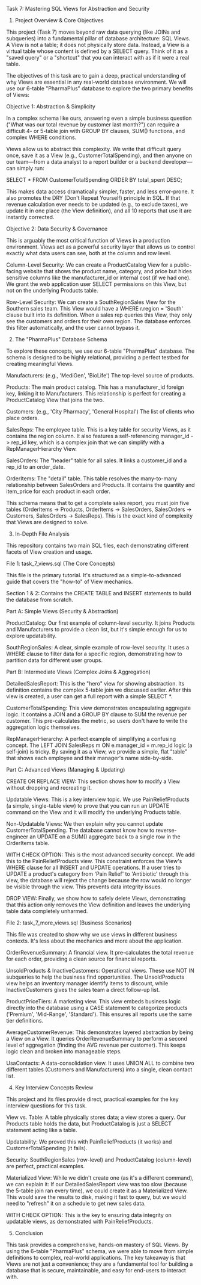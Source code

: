 Task 7: Mastering SQL Views for Abstraction and Security

1. Project Overview & Core Objectives

This project (Task 7) moves beyond raw data querying (like JOINs and subqueries) into a fundamental pillar of database architecture: SQL Views. A View is not a table; it does not physically store data. Instead, a View is a virtual table whose content is defined by a SELECT query. Think of it as a "saved query" or a "shortcut" that you can interact with as if it were a real table.

The objectives of this task are to gain a deep, practical understanding of why Views are essential in any real-world database environment. We will use our 6-table "PharmaPlus" database to explore the two primary benefits of Views:

Objective 1: Abstraction & Simplicity

In a complex schema like ours, answering even a simple business question ("What was our total revenue by customer last month?") can require a difficult 4- or 5-table join with GROUP BY clauses, SUM() functions, and complex WHERE conditions.

Views allow us to abstract this complexity. We write that difficult query once, save it as a View (e.g., CustomerTotalSpending), and then anyone on our team—from a data analyst to a report builder or a backend developer—can simply run:

SELECT * FROM CustomerTotalSpending ORDER BY total_spent DESC;

This makes data access dramatically simpler, faster, and less error-prone. It also promotes the DRY (Don't Repeat Yourself) principle in SQL. If that revenue calculation ever needs to be updated (e.g., to exclude taxes), we update it in one place (the View definition), and all 10 reports that use it are instantly corrected.

Objective 2: Data Security & Governance

This is arguably the most critical function of Views in a production environment. Views act as a powerful security layer that allows us to control exactly what data users can see, both at the column and row level.

Column-Level Security: We can create a ProductCatalog View for a public-facing website that shows the product name, category, and price but hides sensitive columns like the manufacturer_id or internal cost (if we had one). We grant the web application user SELECT permissions on this View, but not on the underlying Products table.

Row-Level Security: We can create a SouthRegionSales View for the Southern sales team. This View would have a WHERE r.region = 'South' clause built into its definition. When a sales rep queries this View, they only see the customers and orders for their own region. The database enforces this filter automatically, and the user cannot bypass it.

2. The "PharmaPlus" Database Schema

To explore these concepts, we use our 6-table "PharmaPlus" database. The schema is designed to be highly relational, providing a perfect testbed for creating meaningful Views.

Manufacturers: (e.g., 'MediGen', 'BioLife') The top-level source of products.

Products: The main product catalog. This has a manufacturer_id foreign key, linking it to Manufacturers. This relationship is perfect for creating a ProductCatalog View that joins the two.

Customers: (e.g., 'City Pharmacy', 'General Hospital') The list of clients who place orders.

SalesReps: The employee table. This is a key table for security Views, as it contains the region column. It also features a self-referencing manager_id -> rep_id key, which is a complex join that we can simplify with a RepManagerHierarchy View.

SalesOrders: The "header" table for all sales. It links a customer_id and a rep_id to an order_date.

OrderItems: The "detail" table. This table resolves the many-to-many relationship between SalesOrders and Products. It contains the quantity and item_price for each product in each order.

This schema means that to get a complete sales report, you must join five tables (OrderItems -> Products, OrderItems -> SalesOrders, SalesOrders -> Customers, SalesOrders -> SalesReps). This is the exact kind of complexity that Views are designed to solve.

3. In-Depth File Analysis

This repository contains two main SQL files, each demonstrating different facets of View creation and usage.

File 1: task_7_views.sql (The Core Concepts)

This file is the primary tutorial. It's structured as a simple-to-advanced guide that covers the "how-to" of View mechanics.

Section 1 & 2: Contains the CREATE TABLE and INSERT statements to build the database from scratch.

Part A: Simple Views (Security & Abstraction)

ProductCatalog: Our first example of column-level security. It joins Products and Manufacturers to provide a clean list, but it's simple enough for us to explore updatability.

SouthRegionSales: A clear, simple example of row-level security. It uses a WHERE clause to filter data for a specific region, demonstrating how to partition data for different user groups.

Part B: Intermediate Views (Complex Joins & Aggregation)

DetailedSalesReport: This is the "hero" view for showing abstraction. Its definition contains the complex 5-table join we discussed earlier. After this view is created, a user can get a full report with a simple SELECT *.

CustomerTotalSpending: This view demonstrates encapsulating aggregate logic. It contains a JOIN and a GROUP BY clause to SUM the revenue per customer. This pre-calculates the metric, so users don't have to write the aggregation logic themselves.

RepManagerHierarchy: A perfect example of simplifying a confusing concept. The LEFT JOIN SalesReps m ON e.manager_id = m.rep_id logic (a self-join) is tricky. By saving it as a View, we provide a simple, flat "table" that shows each employee and their manager's name side-by-side.

Part C: Advanced Views (Managing & Updating)

CREATE OR REPLACE VIEW: This section shows how to modify a View without dropping and recreating it.

Updatable Views: This is a key interview topic. We use PainReliefProducts (a simple, single-table view) to prove that you can run an UPDATE command on the View and it will modify the underlying Products table.

Non-Updatable Views: We then explain why you cannot update CustomerTotalSpending. The database cannot know how to reverse-engineer an UPDATE on a SUM() aggregate back to a single row in the OrderItems table.

WITH CHECK OPTION: This is the most advanced security concept. We add this to the PainReliefProducts view. This constraint enforces the View's WHERE clause for all INSERT and UPDATE operations. If a user tries to UPDATE a product's category from 'Pain Relief' to 'Antibiotic' through this view, the database will reject the change because the row would no longer be visible through the view. This prevents data integrity issues.

DROP VIEW: Finally, we show how to safely delete Views, demonstrating that this action only removes the View definition and leaves the underlying table data completely unharmed.

File 2: task_7_more_views.sql (Business Scenarios)

This file was created to show why we use views in different business contexts. It's less about the mechanics and more about the application.

OrderRevenueSummary: A financial view. It pre-calculates the total revenue for each order, providing a clean source for financial reports.

UnsoldProducts & InactiveCustomers: Operational views. These use NOT IN subqueries to help the business find opportunities. The UnsoldProducts view helps an inventory manager identify items to discount, while InactiveCustomers gives the sales team a direct follow-up list.

ProductPriceTiers: A marketing view. This view embeds business logic directly into the database using a CASE statement to categorize products ('Premium', 'Mid-Range', 'Standard'). This ensures all reports use the same tier definitions.

AverageCustomerRevenue: This demonstrates layered abstraction by being a View on a View. It queries OrderRevenueSummary to perform a second level of aggregation (finding the AVG revenue per customer). This keeps logic clean and broken into manageable steps.

UsaContacts: A data-consolidation view. It uses UNION ALL to combine two different tables (Customers and Manufacturers) into a single, clean contact list.

4. Key Interview Concepts Review

This project and its files provide direct, practical examples for the key interview questions for this task.

View vs. Table: A table physically stores data; a view stores a query. Our Products table holds the data, but ProductCatalog is just a SELECT statement acting like a table.

Updatability: We proved this with PainReliefProducts (it works) and CustomerTotalSpending (it fails).

Security: SouthRegionSales (row-level) and ProductCatalog (column-level) are perfect, practical examples.

Materialized View: While we didn't create one (as it's a different command), we can explain it: If our DetailedSalesReport view was too slow (because the 5-table join ran every time), we could create it as a Materialized View. This would save the results to disk, making it fast to query, but we would need to "refresh" it on a schedule to get new sales data.

WITH CHECK OPTION: This is the key to ensuring data integrity on updatable views, as demonstrated with PainReliefProducts.

5. Conclusion

This task provides a comprehensive, hands-on mastery of SQL Views. By using the 6-table "PharmaPlus" schema, we were able to move from simple definitions to complex, real-world applications. The key takeaway is that Views are not just a convenience; they are a fundamental tool for building a database that is secure, maintainable, and easy for end-users to interact with.
